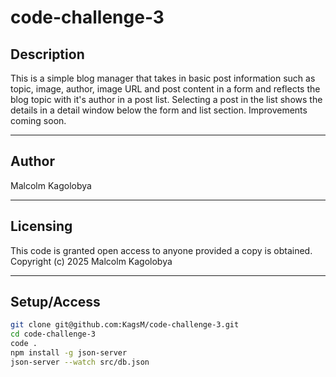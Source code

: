 # code-challenge-3

## Description
This is a simple blog manager that takes in basic post information such as topic, image, author, image URL and post content in a form and reflects the blog topic with it's author in a post list.
Selecting a post in the list shows the details in a detail window below the form and list section.
Improvements coming soon.

---

## Author
Malcolm Kagolobya

---

## Licensing
This code is granted open access to anyone provided a copy is obtained.
Copyright (c) 2025 Malcolm Kagolobya

---

## Setup/Access
```bash
git clone git@github.com:KagsM/code-challenge-3.git
cd code-challenge-3
code .
npm install -g json-server
json-server --watch src/db.json